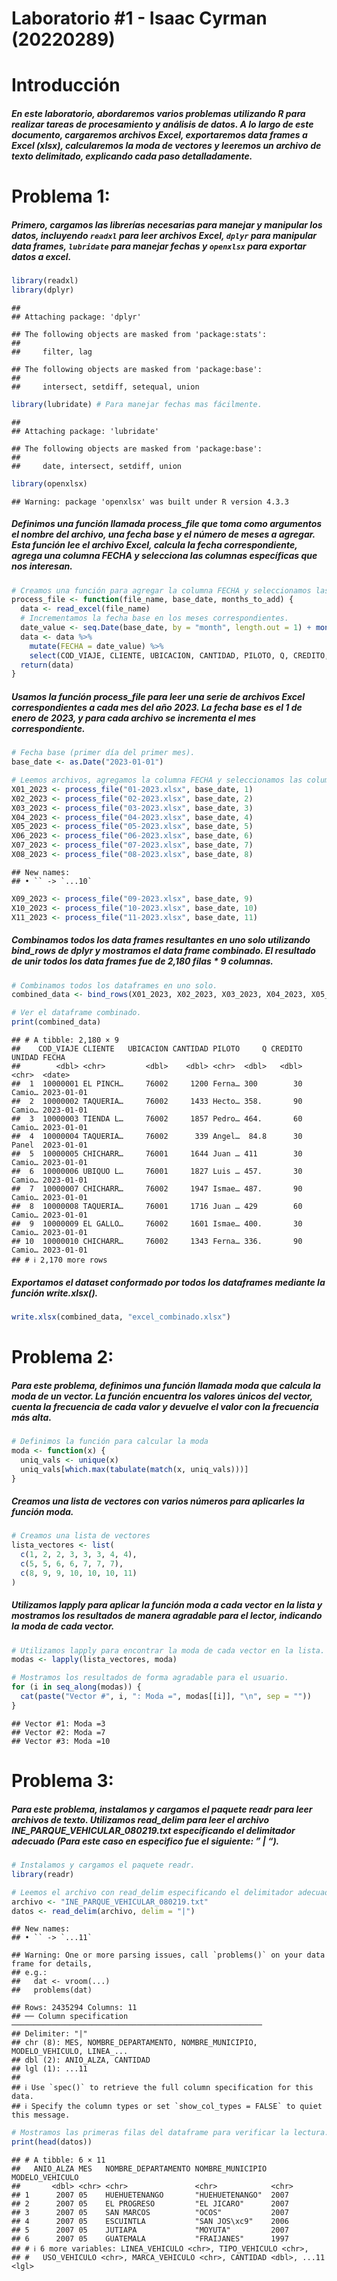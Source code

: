 Laboratorio \#1 - Isaac Cyrman (20220289)
================

# Introducción

##### En este laboratorio, abordaremos varios problemas utilizando R para realizar tareas de procesamiento y análisis de datos. A lo largo de este documento, cargaremos archivos Excel, exportaremos data frames a Excel (xlsx), calcularemos la moda de vectores y leeremos un archivo de texto delimitado, explicando cada paso detalladamente.

# Problema 1:

##### Primero, cargamos las librerías necesarias para manejar y manipular los datos, incluyendo `readxl` para leer archivos Excel, `dplyr` para manipular data frames, `lubridate` para manejar fechas y `openxlsx` para exportar datos a excel.

``` r
library(readxl)
library(dplyr)
```

    ## 
    ## Attaching package: 'dplyr'

    ## The following objects are masked from 'package:stats':
    ## 
    ##     filter, lag

    ## The following objects are masked from 'package:base':
    ## 
    ##     intersect, setdiff, setequal, union

``` r
library(lubridate) # Para manejar fechas mas fácilmente.
```

    ## 
    ## Attaching package: 'lubridate'

    ## The following objects are masked from 'package:base':
    ## 
    ##     date, intersect, setdiff, union

``` r
library(openxlsx)
```

    ## Warning: package 'openxlsx' was built under R version 4.3.3

##### Definimos una función llamada process_file que toma como argumentos el nombre del archivo, una fecha base y el número de meses a agregar. Esta función lee el archivo Excel, calcula la fecha correspondiente, agrega una columna FECHA y selecciona las columnas específicas que nos interesan.

``` r
# Creamos una función para agregar la columna FECHA y seleccionamos las columnas deseadas.
process_file <- function(file_name, base_date, months_to_add) {
  data <- read_excel(file_name)
  # Incrementamos la fecha base en los meses correspondientes.
  date_value <- seq.Date(base_date, by = "month", length.out = 1) + months(months_to_add - 1)
  data <- data %>% 
    mutate(FECHA = date_value) %>%
    select(COD_VIAJE, CLIENTE, UBICACION, CANTIDAD, PILOTO, Q, CREDITO, UNIDAD, FECHA)
  return(data)
}
```

##### Usamos la función process_file para leer una serie de archivos Excel correspondientes a cada mes del año 2023. La fecha base es el 1 de enero de 2023, y para cada archivo se incrementa el mes correspondiente.

``` r
# Fecha base (primer día del primer mes).
base_date <- as.Date("2023-01-01")

# Leemos archivos, agregamos la columna FECHA y seleccionamos las columnas deseadas.
X01_2023 <- process_file("01-2023.xlsx", base_date, 1)
X02_2023 <- process_file("02-2023.xlsx", base_date, 2)
X03_2023 <- process_file("03-2023.xlsx", base_date, 3)
X04_2023 <- process_file("04-2023.xlsx", base_date, 4)
X05_2023 <- process_file("05-2023.xlsx", base_date, 5)
X06_2023 <- process_file("06-2023.xlsx", base_date, 6)
X07_2023 <- process_file("07-2023.xlsx", base_date, 7)
X08_2023 <- process_file("08-2023.xlsx", base_date, 8)
```

    ## New names:
    ## • `` -> `...10`

``` r
X09_2023 <- process_file("09-2023.xlsx", base_date, 9)
X10_2023 <- process_file("10-2023.xlsx", base_date, 10)
X11_2023 <- process_file("11-2023.xlsx", base_date, 11)
```

##### Combinamos todos los data frames resultantes en uno solo utilizando bind_rows de dplyr y mostramos el data frame combinado. El resultado de unir todos los data frames fue de 2,180 filas \* 9 columnas.

``` r
# Combinamos todos los dataframes en uno solo.
combined_data <- bind_rows(X01_2023, X02_2023, X03_2023, X04_2023, X05_2023, X06_2023, X07_2023, X08_2023, X09_2023, X10_2023, X11_2023)

# Ver el dataframe combinado.
print(combined_data)
```

    ## # A tibble: 2,180 × 9
    ##    COD_VIAJE CLIENTE   UBICACION CANTIDAD PILOTO     Q CREDITO UNIDAD FECHA     
    ##        <dbl> <chr>         <dbl>    <dbl> <chr>  <dbl>   <dbl> <chr>  <date>    
    ##  1  10000001 EL PINCH…     76002     1200 Ferna… 300        30 Camio… 2023-01-01
    ##  2  10000002 TAQUERIA…     76002     1433 Hecto… 358.       90 Camio… 2023-01-01
    ##  3  10000003 TIENDA L…     76002     1857 Pedro… 464.       60 Camio… 2023-01-01
    ##  4  10000004 TAQUERIA…     76002      339 Angel…  84.8      30 Panel  2023-01-01
    ##  5  10000005 CHICHARR…     76001     1644 Juan … 411        30 Camio… 2023-01-01
    ##  6  10000006 UBIQUO L…     76001     1827 Luis … 457.       30 Camio… 2023-01-01
    ##  7  10000007 CHICHARR…     76002     1947 Ismae… 487.       90 Camio… 2023-01-01
    ##  8  10000008 TAQUERIA…     76001     1716 Juan … 429        60 Camio… 2023-01-01
    ##  9  10000009 EL GALLO…     76002     1601 Ismae… 400.       30 Camio… 2023-01-01
    ## 10  10000010 CHICHARR…     76002     1343 Ferna… 336.       90 Camio… 2023-01-01
    ## # ℹ 2,170 more rows

##### Exportamos el dataset conformado por todos los dataframes mediante la función write.xlsx().

``` r
write.xlsx(combined_data, "excel_combinado.xlsx")
```

# Problema 2:

##### Para este problema, definimos una función llamada moda que calcula la moda de un vector. La función encuentra los valores únicos del vector, cuenta la frecuencia de cada valor y devuelve el valor con la frecuencia más alta.

``` r
# Definimos la función para calcular la moda
moda <- function(x) {
  uniq_vals <- unique(x)
  uniq_vals[which.max(tabulate(match(x, uniq_vals)))]
}
```

##### Creamos una lista de vectores con varios números para aplicarles la función moda.

``` r
# Creamos una lista de vectores
lista_vectores <- list(
  c(1, 2, 2, 3, 3, 3, 4, 4),
  c(5, 5, 6, 6, 7, 7, 7),
  c(8, 9, 9, 10, 10, 10, 11)
)
```

##### Utilizamos lapply para aplicar la función moda a cada vector en la lista y mostramos los resultados de manera agradable para el lector, indicando la moda de cada vector.

``` r
# Utilizamos lapply para encontrar la moda de cada vector en la lista.
modas <- lapply(lista_vectores, moda)

# Mostramos los resultados de forma agradable para el usuario.
for (i in seq_along(modas)) {
  cat(paste("Vector #", i, ": Moda =", modas[[i]], "\n", sep = ""))
}
```

    ## Vector #1: Moda =3
    ## Vector #2: Moda =7
    ## Vector #3: Moda =10

# Problema 3:

##### Para este problema, instalamos y cargamos el paquete readr para leer archivos de texto. Utilizamos read_delim para leer el archivo INE_PARQUE_VEHICULAR_080219.txt especificando el delimitador adecuado (Para este caso en especifico fue el siguiente: ” \| “).

``` r
# Instalamos y cargamos el paquete readr.
library(readr)

# Leemos el archivo con read_delim especificando el delimitador adecuado.
archivo <- "INE_PARQUE_VEHICULAR_080219.txt"
datos <- read_delim(archivo, delim = "|")
```

    ## New names:
    ## • `` -> `...11`

    ## Warning: One or more parsing issues, call `problems()` on your data frame for details,
    ## e.g.:
    ##   dat <- vroom(...)
    ##   problems(dat)

    ## Rows: 2435294 Columns: 11
    ## ── Column specification ────────────────────────────────────────────────────────
    ## Delimiter: "|"
    ## chr (8): MES, NOMBRE_DEPARTAMENTO, NOMBRE_MUNICIPIO, MODELO_VEHICULO, LINEA_...
    ## dbl (2): ANIO_ALZA, CANTIDAD
    ## lgl (1): ...11
    ## 
    ## ℹ Use `spec()` to retrieve the full column specification for this data.
    ## ℹ Specify the column types or set `show_col_types = FALSE` to quiet this message.

``` r
# Mostramos las primeras filas del dataframe para verificar la lectura.
print(head(datos))
```

    ## # A tibble: 6 × 11
    ##   ANIO_ALZA MES   NOMBRE_DEPARTAMENTO NOMBRE_MUNICIPIO MODELO_VEHICULO
    ##       <dbl> <chr> <chr>               <chr>            <chr>          
    ## 1      2007 05    HUEHUETENANGO       "HUEHUETENANGO"  2007           
    ## 2      2007 05    EL PROGRESO         "EL JICARO"      2007           
    ## 3      2007 05    SAN MARCOS          "OCOS"           2007           
    ## 4      2007 05    ESCUINTLA           "SAN JOS\xc9"    2006           
    ## 5      2007 05    JUTIAPA             "MOYUTA"         2007           
    ## 6      2007 05    GUATEMALA           "FRAIJANES"      1997           
    ## # ℹ 6 more variables: LINEA_VEHICULO <chr>, TIPO_VEHICULO <chr>,
    ## #   USO_VEHICULO <chr>, MARCA_VEHICULO <chr>, CANTIDAD <dbl>, ...11 <lgl>
